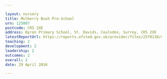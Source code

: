 ```yaml
---

layout: nursery
title: Mulberry Bush Pre-School
urn: 125007
postcode: CR5 2XE
address: Byron Primary School, St. Davids, Coulsdon, Surrey, CR5 2XE
latestReportUrl: https://reports.ofsted.gov.uk/provider/files/2570138/urn/125007.pdf
teaching: 2
development: 2
leadership: 2
outcomes: 2
overall: 2
date: 29 April 2016

---
```

